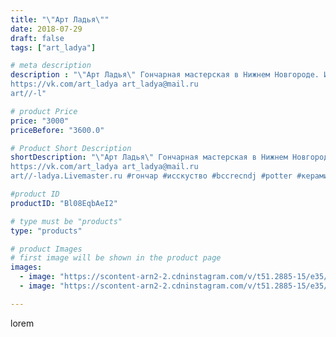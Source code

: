 ```yaml
---
title: "\"Арт Ладья\""
date: 2018-07-29
draft: false
tags: ["art_ladya"]

# meta description
description : "\"Арт Ладья\" Гончарная мастерская в Нижнем Новгороде. Изготовление керамики и мастер//-классы по обучению. 
https://vk.com/art_ladya art_ladya@mail.ru 
art//-l"

# product Price
price: "3000"
priceBefore: "3600.0"

# Product Short Description
shortDescription: "\"Арт Ладья\" Гончарная мастерская в Нижнем Новгороде. Изготовление керамики и мастер//-классы по обучению. 
https://vk.com/art_ladya art_ladya@mail.ru 
art//-ladya.Livemaster.ru #гончар #исскуство #bccrecndj #potter #керамикадляинтерьера #керамикаручнаяработа #гончарнаямастерская #керамиканазаказ #handmade #rooma #керамика #гончарнаяпосуда #эксклюзивнаякерамика #painter #dishes #decor #ceramicar #nntoday #claygoods #restaurant #earthenware #ceramic #design #magic #ezoteric #ceramicart #магия #античность #подсвечник #авторскаякерамика"

#product ID
productID: "Bl08EqbAeI2"

# type must be "products"
type: "products"

# product Images
# first image will be shown in the product page
images:
  - image: "https://scontent-arn2-2.cdninstagram.com/v/t51.2885-15/e35/41271901_280408239352656_4916654741125070848_n.jpg?se=8&tp=1&_nc_ht=scontent-arn2-2.cdninstagram.com&_nc_cat=100&_nc_ohc=Qs2GJvj6mKkAX_mwO69&oh=f45348d3c2e8e564b34a0a780e984be3&oe=606AB25A&ig_cache_key=MTgzNDM1Mzk2NDMzNjEyMDI2MQ%3D%3D.2"
  - image: "https://scontent-arn2-2.cdninstagram.com/v/t51.2885-15/e35/40590140_242650913259360_2965316064780484608_n.jpg?se=8&tp=1&_nc_ht=scontent-arn2-2.cdninstagram.com&_nc_cat=100&_nc_ohc=nTnRHMnXqmQAX_qMwth&oh=bca5e4d393469b7b703d21f9be955bd9&oe=606ADE9E&ig_cache_key=MTgzNDM1Mzk3MzgwNjg5NDY0Mg%3D%3D.2"

---
```

lorem
